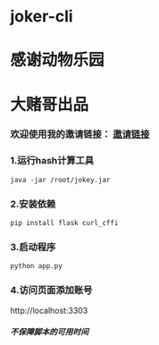 # joker-cli
# 感谢动物乐园
# 大赌哥出品
### 欢迎使用我的邀请链接： [邀请链接](https://blockjoker.org/login?invite_code=dGArqUAeiSh-6iY2s7pfDDdU4JjnhH85VQBxSL7Krk8=)
### 1.运行hash计算工具
```
java -jar /root/jokey.jar
```

### 2.安装依赖
```
pip install flask curl_cffi
```

### 3.启动程序
```
python app.py
```

### 4.访问页面添加账号

http://localhost:3303


##### 不保障脚本的可用时间
